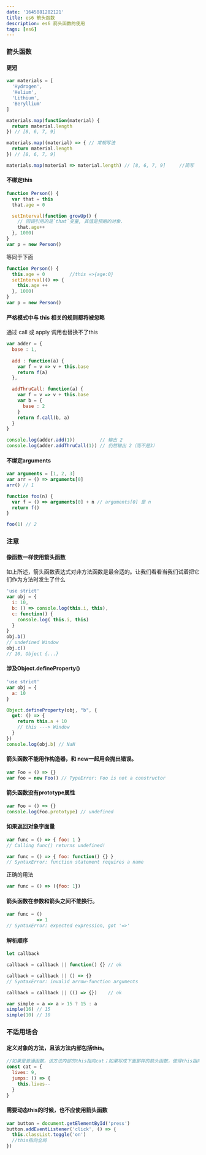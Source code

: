 ```yaml
---
date: '1645081282121'
title: es6 箭头函数
description: es6 箭头函数的使用
tags: [es6]
---
```

### 箭头函数
#### 更短
```javascript
var materials = [
  'Hydrogen',
  'Helium',
  'Lithium',
  'Beryllium'
]

materials.map(function(material) { 
  return material.length 
}) // [8, 6, 7, 9]

materials.map((material) => { // 常规写法
  return material.length
}) // [8, 6, 7, 9]

materials.map(material => material.length) // [8, 6, 7, 9]     //简写
```
#### 不绑定this
```javascript
function Person() {
  var that = this
  that.age = 0

  setInterval(function growUp() {
    // 回调引用的是`that`变量, 其值是预期的对象. 
    that.age++
  }, 1000)
}
var p = new Person()
```
等同于下面
```javascript
function Person() {
  this.age = 0         //this =>{age:0}
  setInterval(() => {
    this.age ++
  }, 1000)
}
var p = new Person()
```
#### 严格模式中与 this 相关的规则都将被忽略
通过 call 或 apply 调用也替换不了this
```javascript
var adder = {
  base : 1,
    
  add : function(a) {
    var f = v => v + this.base
    return f(a)
  },

  addThruCall: function(a) {
    var f = v => v + this.base
    var b = {
      base : 2
    }
    return f.call(b, a)
  }
}

console.log(adder.add(1))         // 输出 2
console.log(adder.addThruCall(1)) // 仍然输出 2（而不是3）
```
#### 不绑定arguments
```javascript
var arguments = [1, 2, 3]
var arr = () => arguments[0]
arr() // 1

function foo(n) {
  var f = () => arguments[0] + n // arguments[0] 是 n
  return f()
}

foo(1) // 2
```
### 注意
#### 像函数一样使用箭头函数
如上所述，箭头函数表达式对非方法函数是最合适的。让我们看看当我们试着把它们作为方法时发生了什么
```javascript
'use strict'
var obj = {
  i: 10,
  b: () => console.log(this.i, this),
  c: function() {
    console.log( this.i, this)
  }
}
obj.b() 
// undefined Window
obj.c() 
// 10, Object {...}
```
#### 涉及Object.defineProperty()
```javascript
'use strict'
var obj = {
  a: 10
}

Object.defineProperty(obj, "b", {
  get: () => {
    return this.a + 10 
    // this ---> Window
  }
})
console.log(obj.b) // NaN
```
#### 箭头函数不能用作构造器，和 new一起用会抛出错误。

```javascript
var Foo = () => {}
var foo = new Foo() // TypeError: Foo is not a constructor
```
#### 箭头函数没有prototype属性
```javascript
var Foo = () => {}
console.log(Foo.prototype) // undefined
```
#### 如果返回对象字面量
```javascript
var func = () => { foo: 1 }               
// Calling func() returns undefined!

var func = () => { foo: function() {} }   
// SyntaxError: function statement requires a name
```
正确的用法
```javascript
var func = () => ({foo: 1})
```
#### 箭头函数在参数和箭头之间不能换行。
```javascript
var func = ()
           => 1 
// SyntaxError: expected expression, got '=>'
```
#### 解析顺序
```javascript
let callback

callback = callback || function() {} // ok

callback = callback || () => {}      
// SyntaxError: invalid arrow-function arguments

callback = callback || (() => {})    // ok

var simple = a => a > 15 ? 15 : a 
simple(16) // 15
simple(10) // 10
```
### 不适用场合
#### 定义对象的方法，且该方法内部包括this。
```javascript
//如果是普通函数，该方法内部的this指向cat；如果写成下面那样的箭头函数，使得this指向全局对象
const cat = {
  lives: 9,
  jumps: () => {
    this.lives--
  }
}
```
#### 需要动态this的时候，也不应使用箭头函数
```javascript
var button = document.getElementById('press')
button.addEventListener('click', () => {
  this.classList.toggle('on')
  //this指向全局
})
```










